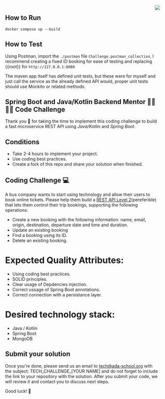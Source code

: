 <img align="right" src="https://github.com/ada-school/module-template/blob/main/ada.png">

## How to Run
`docker compose up --build`

## How to Test
Using Postman, import the `./postman` file `Challenge.postman_collection`, I recommend creating a fixed ID booking for ease of testing and replacing {{root}} for `http://127.0.0.1:8080`

The maven app itself has defined unit tests, but these were for myself and just call the service as the already defined API would, proper unit tests should use Mockito or related methods.

## Spring Boot and Java/Kotlin Backend Mentor 👩‍💻 👨‍💻 Code Challenge

Thank you 🙏 for taking the time to implement this coding challenge to build a fast microservice REST API using *Java/Kotlin* and *Spring Boot*.

## Conditions

* Take 2-4 hours to implement your project.
* Use coding best practices.
* Create a fork of this repo and share your solution when finished.


## Coding Challenge  💻 

A bus company wants to start using technology and allow their users to book online tickets. Please help them build a [REST API Level 2](https://martinfowler.com/articles/richardsonMaturityModel.html#level2)(pereferible) that lets them control their trip bookings, supporting the following operations:
* Create a new booking with the following information: name, email, origin, destination, departure date and time and duration.
* Update an existing booking
* Find a booking using its ID.
* Delete an existing booking.

# Expected Quality Attributes:
* Using coding best practices.
* SOLID principles.
* Clear usage of Depdencies injection.
* Correct ussage of Spring Boot annotations.
* Correct connection with a persistance layer.

# Desired technology stack:
* Java / Kotlin 
* Spring Boot
* MongoDB

## Submit your solution

Once you're done, please send us an email to [tech@ada-school.org](mailto:tech@ada-school.org) with the subject: TECH_CHALLENGE_[YOUR NAME] and do not forget to include the link to your repository with the solution. After you submit your code, we will review it and contact you to discuss next steps. 

Good luck! 💪
